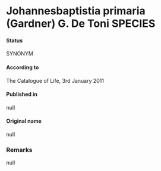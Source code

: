 # Johannesbaptistia primaria (Gardner) G. De Toni SPECIES

#### Status
SYNONYM

#### According to
The Catalogue of Life, 3rd January 2011

#### Published in
null

#### Original name
null

### Remarks
null